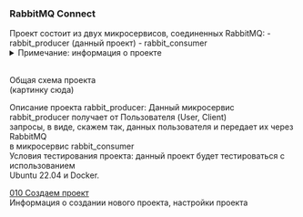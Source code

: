 <h3>RabbitMQ Connect</h3>
Проект состоит из двух микросервисов, соединенных RabbitMQ:
- rabbit_producer (данный проект)
- rabbit_consumer

<details>
<summary>Примечание: информация о проекте</summary>
Большая часть информация о проекте: примечания, описания, 
объяснения, картинки, комментарии <br> 
находятся в папке <b><a href="01_info">01_info</a></b>.<br>
Общие детали обоих проектов будут находится в этом проекте.<br>
**Важно:** тестирование проекта будет проходить с помошью Ubuntu и Docker
</details> <br>

Общая схема проекта<br>
(картинку сюда)<br>

Описание проекта rabbit_producer:
Данный микросервис rabbit_producer получает от Пользователя (User, Client)<br>
запросы, в виде, скажем так, данных пользователя и передает их через RabbitMQ <br> 
в микросервис rabbit_consumer <br>
Условия тестирования проекта: данный проект будет тестироваться с использованием <br>
Ubuntu 22.04 и Docker. 
<br>

<a href="/01_info/010_create_project/CREATE.md">010 Создаем проект</a> <br>
Информация о создании нового проекта, настройки проекта <br><br>
